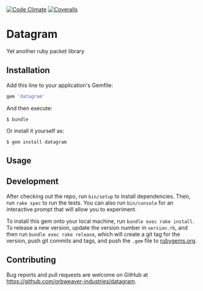 [![Code Climate](https://codeclimate.com/github/Orbweaver-Industries/datagram/badges/gpa.svg)](https://codeclimate.com/github/Orbweaver-Industries/datagram) [![Coveralls](https://coveralls.io/repos/github/Orbweaver-Industries/datagram/badge.svg?branch=master)](https://coveralls.io/github/Orbweaver-Industries/datagram?branch=master)

# Datagram

Yet another ruby packet library

## Installation

Add this line to your application's Gemfile:

```ruby
gem 'datagram'
```

And then execute:

    $ bundle

Or install it yourself as:

    $ gem install datagram

## Usage

## Development

After checking out the repo, run `bin/setup` to install dependencies. Then, run `rake spec` to run the tests. You can also run `bin/console` for an interactive prompt that will allow you to experiment.

To install this gem onto your local machine, run `bundle exec rake install`. To release a new version, update the version number in `version.rb`, and then run `bundle exec rake release`, which will create a git tag for the version, push git commits and tags, and push the `.gem` file to [rubygems.org](https://rubygems.org).

## Contributing

Bug reports and pull requests are welcome on GitHub at https://github.com/orbweaver-industries/datagram.

